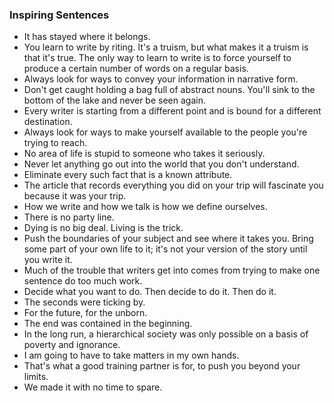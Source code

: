 ### Inspiring Sentences

* It has stayed where it belongs.
* You learn to write by riting. It's a truism, but what makes it a truism is that it's true. The only way to learn to write is to force yourself to produce a certain number of words on a regular basis.
* Always look for ways to convey your information in narrative form.
* Don't get caught holding a bag full of abstract nouns. You'll sink to the bottom of the lake and never be seen again.
* Every writer is starting from a different point and is bound for a different destination.
* Always look for ways to make yourself available to the people you're trying to reach.
* No area of life is stupid to someone who takes it seriously.
* Never let anything go out into the world that you don't understand. 
* Eliminate every such fact that is a known attribute.
* The article that records everything you did on your trip will fascinate you because it was your trip.
* How we write and how we talk is how we define ourselves.
* There is no party line.
* Dying is no big deal. Living is the trick.
* Push the boundaries of your subject and see where it takes you. Bring some part of your own life to it; it's not your version of the story until you write it.
* Much of the trouble that writers get into comes from trying to make one sentence do too much work.
* Decide what you want to do. Then decide to do it. Then do it.
* The seconds were ticking by.
* For the future, for the unborn.
* The end was contained in the beginning.
* In the long run, a hierarchical society was only possible on a basis of poverty and ignorance.
* I am going to have to take matters in my own hands.
* That's what a good training partner is for, to push you beyond your limits.
* We made it with no time to spare.
